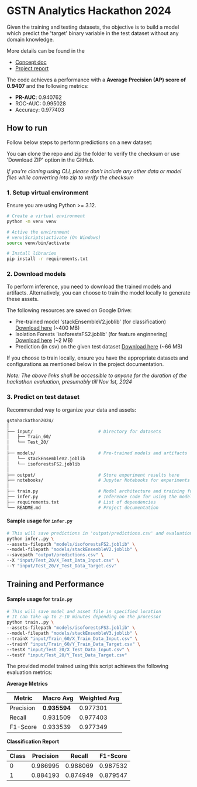 # GSTN Analytics Hackathon 2024

Given the training and testing datasets, the objective is to build a model which predict the 'target' binary variable in the test dataset without any domain knowledge.

More details can be found in the
- [Concept doc](docs/concept.md)
- [Project report](docs/Project%20Report%20-%20GSTN%20Analytics%20Hackathon%202024.pdf)

The code achieves a performance with a **Average Precision (AP) score of 0.9407** and the following metrics:

- **PR-AUC**: 0.940762
- ROC-AUC: 0.995028
- Accuracy: 0.977403

## How to run

Follow below steps to perform predictions on a new dataset:

You can clone the repo and zip the folder to verify the checksum or use 'Download ZIP' option in the GitHub.

*If you're cloning using CLI, please don't include any other data or model files while converting into zip to verify the checksum*


### 1. Setup virtual environment

Ensure you are using Python >= 3.12.

```bash
# Create a virtual environment
python -m venv venv

# Active the environment
# venv\Scripts\activate (On Windows)
source venv/bin/activate

# Install libraries
pip install -r requirements.txt
```

### 2. Download models

To perform inference, you need to download the trained models and artifacts. Alternatively, you can choose to train the model locally to generate these assets.

The following resources are saved on Google Drive:
- Pre-trained model 'stackEnsembleV2.joblib' (for classification) [Download here](https://drive.google.com/file/d/1Zz2T2_HJUC14Ebf0GWUKwYPpp4q1kWNw/view?usp=drive_link) (~400 MB)
- Isolation Forests 'isoforestsFS2.joblib' (for feature enginnering) [Download here](https://drive.google.com/file/d/1J6oS9HeL_IoS4OpgvgD9oU9h1CM91YRF/view?usp=drive_link) (~2 MB)
- Prediction (in csv) on the given test dataset [Download here](https://drive.google.com/file/d/168a5F4KMIDVOQCpZbvAfING0H-XlhoUH/view?usp=drive_link) (~66 MB)

If you choose to train locally, ensure you have the appropriate datasets and configurations as mentioned below in the project documentation.

*Note: The above links shall be accessible to anyone for the duration of the hackathon evaluation, presumably till Nov 1st, 2024*

### 3. Predict on test dataset

Recommended way to organize your data and assets:
```bash
gstnhackathon2024/
│
├── input/                         # Directory for datasets
│   ├── Train_60/
│   └── Test_20/
│
├── models/                        # Pre-trained models and artifacts
│   └── stackEnsembleV2.joblib
│   └── isoforestsFS2.joblib
│
├── output/                        # Store experiment results here
├── notebooks/                     # Jupyter Notebooks for experiments
│
├── train.py                       # Model architecture and training functions
├── infer.py                       # Inference code for using the model
├── requirements.txt               # List of dependencies
└── README.md                      # Project documentation
```

#### Sample usage for `infer.py`

```bash
# This will save predictions in 'output/predictions.csv' and evaluation metrics are returned in stdout
python infer..py \
--assets-filepath "models/isoforestsFS2.joblib" \
--model-filepath "models/stackEnsembleV2.joblib" \
--savepath "output/predictions.csv" \
--X "input/Test_20/X_Test_Data_Input.csv" \
--Y "input/Test_20/Y_Test_Data_Target.csv"
```

## Training and Performance

#### Sample usage for `train.py`

```bash
# This will save model and asset file in specified location
# It can take up to 2-10 minutes depending on the processor
python train..py \
--assets-filepath "models/isoforestsFS3.joblib" \
--model-filepath "models/stackEnsembleV3.joblib" \
--trainX "input/Train_60/X_Train_Data_Input.csv" \
--trainY "input/Train_60/Y_Train_Data_Target.csv" \
--testX "input/Test_20/X_Test_Data_Input.csv" \
--testY "input/Test_20/Y_Test_Data_Target.csv"
```

The provided model trained using this script achieves the following evaluation metrics:

**Average Metrics**

| Metric  | Macro Avg      | Weighted Avg  |
|-------------|----------------|---------------|
| Precision | **0.935594**  | 0.977301      |
| Recall    | 0.931509      | 0.977403      |
| F1-Score  | 0.933539      | 0.977349      |

**Classification Report**

| Class | Precision | Recall   | F1-Score |
|-------|-----------|----------|----------|
|   0   | 0.986995  | 0.988069 | 0.987532 |
|   1   | 0.884193  | 0.874949 | 0.879547 |
